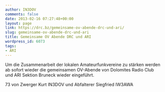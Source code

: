 ```yaml
---
author: IN3DOV
comments: false
date: 2013-02-16 07:27:48+00:00
layout: page
link: https://drc.bz/gemeinsame-ov-abende-drc-und-ari/
slug: gemeinsame-ov-abende-drc-und-ari
title: Gemeinsame OV Abende DRC und ARI
wordpress_id: 6073
tags:
- ARI
---
```


Um die Zusammenarbeit der lokalen Amateurfunkvereine zu stärken werden ab sofort wieder die gemeinsamen OV-Abende von Dolomites Radio Club und ARI Sektion Bruneck wieder eingeführt.

73 von Zwerger Kurt IN3DOV und Abfalterer Siegfried IW3AWA
